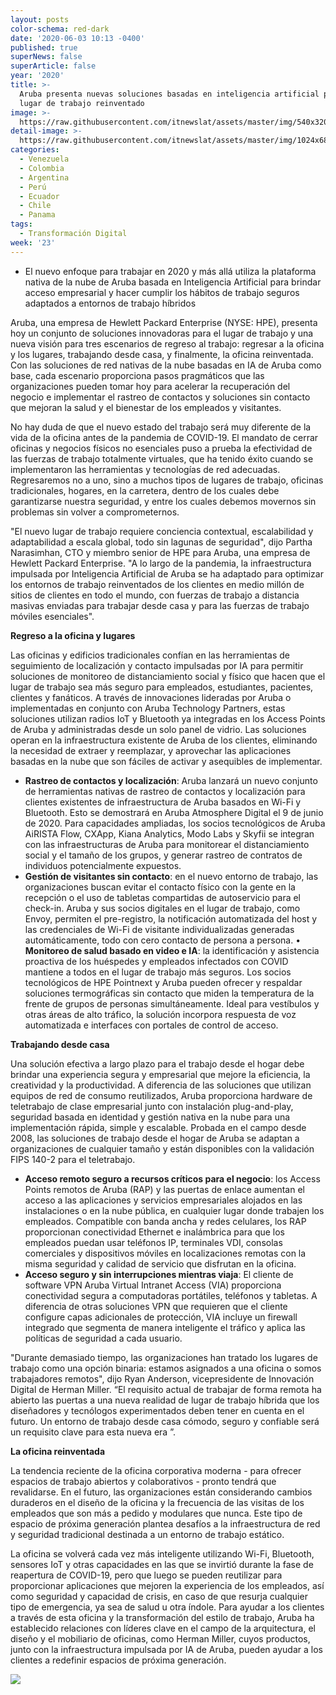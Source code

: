 ```yaml
---
layout: posts
color-schema: red-dark
date: '2020-06-03 10:13 -0400'
published: true
superNews: false
superArticle: false
year: '2020'
title: >-
  Aruba presenta nuevas soluciones basadas en inteligencia artificial para el
  lugar de trabajo reinventado
image: >-
  https://raw.githubusercontent.com/itnewslat/assets/master/img/540x320/Inteligencia-Artificial-Robot-p.jpg
detail-image: >-
  https://raw.githubusercontent.com/itnewslat/assets/master/img/1024x680/Inteligencia-Artificial-Robot-g.jpg
categories:
  - Venezuela
  - Colombia
  - Argentina
  - Perú
  - Ecuador
  - Chile
  - Panama
tags:
  - Transformación Digital
week: '23'
---
```

- El nuevo enfoque para trabajar en 2020 y más allá utiliza la plataforma nativa de la nube de Aruba basada en Inteligencia Artificial para brindar acceso empresarial y hacer cumplir los hábitos de trabajo seguros adaptados a entornos de trabajo híbridos

Aruba, una empresa de Hewlett Packard Enterprise (NYSE: HPE), presenta hoy un conjunto de soluciones innovadoras para el lugar de trabajo y una nueva visión para tres escenarios de regreso al trabajo: regresar a la oficina y los lugares, trabajando desde casa, y finalmente, la oficina reinventada. Con las soluciones de red nativas de la nube basadas en IA de Aruba como base, cada escenario proporciona pasos pragmáticos que las organizaciones pueden tomar hoy para acelerar la recuperación del negocio e implementar el rastreo de contactos y soluciones sin contacto que mejoran la salud y el bienestar de los empleados y visitantes.

No hay duda de que el nuevo estado del trabajo será muy diferente de la vida de la oficina antes de la pandemia de COVID-19. El mandato de cerrar oficinas y negocios físicos no esenciales puso a prueba la efectividad de las fuerzas de trabajo totalmente virtuales, que ha tenido éxito cuando se implementaron las herramientas y tecnologías de red adecuadas. Regresaremos no a uno, sino a muchos tipos de lugares de trabajo, oficinas tradicionales, hogares, en la carretera, dentro de los cuales debe garantizarse nuestra seguridad, y entre los cuales debemos movernos sin problemas sin volver a comprometernos.

"El nuevo lugar de trabajo requiere conciencia contextual, escalabilidad y adaptabilidad a escala global, todo sin lagunas de seguridad", dijo Partha Narasimhan, CTO y miembro senior de HPE para Aruba, una empresa de Hewlett Packard Enterprise. "A lo largo de la pandemia, la infraestructura impulsada por Inteligencia Artificial de Aruba se ha adaptado para optimizar los entornos de trabajo reinventados de los clientes en medio millón de sitios de clientes en todo el mundo, con fuerzas de trabajo a distancia masivas enviadas para trabajar desde casa y para las fuerzas de trabajo móviles esenciales".

**Regreso a la oficina y lugares**

Las oficinas y edificios tradicionales confían en las herramientas de seguimiento de localización y contacto impulsadas por IA para permitir soluciones de monitoreo de distanciamiento social y físico que hacen que el lugar de trabajo sea más seguro para empleados, estudiantes, pacientes, clientes y fanáticos. A través de innovaciones lideradas por Aruba o implementadas en conjunto  con Aruba Technology Partners, estas soluciones utilizan radios IoT y Bluetooth ya integradas en los Access Points de Aruba y administradas desde un solo panel de vidrio. Las soluciones operan en la infraestructura existente de Aruba de los clientes, eliminando la necesidad de extraer y reemplazar, y aprovechar las aplicaciones basadas en la nube que son fáciles de activar y asequibles de implementar.

- **Rastreo de contactos y localización**: Aruba lanzará un nuevo conjunto de herramientas nativas de rastreo de contactos y localización para clientes existentes de infraestructura de Aruba basados en Wi-Fi y Bluetooth. Esto se demostrará en Aruba Atmosphere Digital el 9 de junio de 2020. Para capacidades ampliadas, los socios tecnológicos de Aruba AiRISTA Flow, CXApp, Kiana Analytics, Modo Labs y Skyfii se integran con las infraestructuras de Aruba para monitorear el distanciamiento social y el tamaño de los grupos, y generar rastreo de contratos de individuos potencialmente expuestos.
- **Gestión de visitantes sin contacto**: en el nuevo entorno de trabajo, las organizaciones buscan evitar el contacto físico con la gente en la recepción o el uso de tabletas compartidas de autoservicio para el check-in. Aruba y sus socios digitales en el lugar de trabajo, como Envoy, permiten el pre-registro, la notificación automatizada del host y las credenciales de Wi-Fi de visitante individualizadas generadas automáticamente, todo con cero contacto de persona a persona.
• **Monitoreo de salud basado en video e IA**: la identificación y asistencia proactiva de los huéspedes y empleados infectados con COVID mantiene a todos en el lugar de trabajo más seguros. Los socios tecnológicos de HPE Pointnext y Aruba pueden ofrecer y respaldar soluciones termográficas sin contacto que miden la temperatura de la frente de grupos de personas simultáneamente. Ideal para vestíbulos y otras áreas de alto tráfico, la solución incorpora respuesta de voz automatizada e interfaces con portales de control de acceso.

**Trabajando desde casa**

Una solución efectiva a largo plazo para el trabajo desde el hogar debe brindar una experiencia segura y empresarial que mejore la eficiencia, la creatividad y la productividad. A diferencia de las soluciones que utilizan equipos de red de consumo reutilizados, Aruba proporciona hardware de teletrabajo de clase empresarial junto con instalación plug-and-play, seguridad basada en identidad y gestión nativa en la nube para una implementación rápida, simple y escalable. Probada en el campo desde 2008, las soluciones de trabajo desde el hogar de Aruba se adaptan a organizaciones de cualquier tamaño y están disponibles con la validación FIPS 140-2 para el teletrabajo. 

- **Acceso remoto seguro a recursos críticos para el negocio**: los Access Points remotos de Aruba (RAP) y las puertas de enlace aumentan el acceso a las aplicaciones y servicios empresariales alojados en las instalaciones o en la nube pública, en cualquier lugar donde trabajen los empleados. Compatible con banda ancha y redes celulares, los RAP proporcionan conectividad Ethernet e inalámbrica para que los empleados puedan usar teléfonos IP, terminales VDI, consolas comerciales y dispositivos móviles en localizaciones remotas con la misma seguridad y calidad de servicio que disfrutan en la oficina.
- **Acceso seguro y sin interrupciones mientras viaja**: El cliente de software VPN Aruba Virtual Intranet Access (VIA) proporciona conectividad segura a computadoras portátiles, teléfonos y tabletas. A diferencia de otras soluciones VPN que requieren que el cliente configure capas adicionales de protección, VIA incluye un firewall integrado que segmenta de manera inteligente el tráfico y aplica las políticas de seguridad a cada usuario.

"Durante demasiado tiempo, las organizaciones han tratado los lugares de trabajo como una opción binaria: estamos asignados a una oficina o somos trabajadores remotos", dijo Ryan Anderson, vicepresidente de Innovación Digital de Herman Miller. “El requisito actual de trabajar de forma remota ha abierto las puertas a una nueva realidad de lugar de trabajo híbrida que los diseñadores y tecnólogos experimentados deben tener en cuenta en el futuro. Un entorno de trabajo desde casa cómodo, seguro y confiable será un requisito clave para esta nueva era ”.

**La oficina reinventada**

La tendencia reciente de la oficina corporativa moderna - para ofrecer espacios de trabajo abiertos y colaborativos - pronto tendrá que revalidarse. En el futuro, las organizaciones están considerando cambios duraderos en el diseño de la oficina y la frecuencia de las visitas de los empleados que son más a pedido y modulares que nunca. Este tipo de espacio de próxima generación plantea desafíos a la infraestructura de red y seguridad tradicional destinada a un entorno de trabajo estático.

La oficina se volverá cada vez más inteligente utilizando Wi-Fi, Bluetooth, sensores IoT y otras capacidades en las que se invirtió durante la fase de reapertura de COVID-19, pero que luego se pueden reutilizar para proporcionar aplicaciones que mejoren la experiencia de los empleados, así como seguridad y capacidad de crisis, en caso de que resurja cualquier tipo de emergencia, ya sea de salud u otra índole. Para ayudar a los clientes a través de esta oficina y la transformación del estilo de trabajo, Aruba ha establecido relaciones con líderes clave en el campo de la arquitectura, el diseño y el mobiliario de oficinas, como Herman Miller, cuyos productos, junto con la infraestructura impulsada por IA de Aruba, pueden ayudar a los clientes a redefinir espacios de próxima generación. 

<img src="https://tracker.metricool.com/c3po.jpg?hash=56f88a41e39ab42c063cc51676587a04"/>
